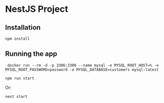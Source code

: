 # NestJS Project

## Installation

```
npm install
```

## Running the app

```
 docker run --rm -d -p 3306:3306 --name mysql -e MYSQL_ROOT_HOST=% -e MYSQL_ROOT_PASSWORD=password -e MYSQL_DATABASE=customers mysql:latest
```

```
npm run start
```

Or:

```
nest start
```
